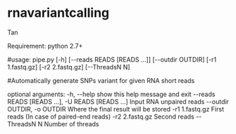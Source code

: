 # rnavariantcalling
Tan

Requirement: 
python 2.7+


#usage: pipe.py [-h] [--reads READS [READS ...]] [--outdir OUTDIR]
               [-r1 1.fastq.gz] [-r2 2.fastq.gz] [--ThreadsN N]

#Automatically generate SNPs variant for given RNA short reads

optional arguments:
  -h, --help            show this help message and exit
  --reads READS [READS ...], -U READS [READS ...]
                        Input RNA unpaired reads
  --outdir OUTDIR, -o OUTDIR
                        Where the final result will be stored
  -r1 1.fastq.gz        First reads (In case of paired-end reads)
  -r2 2.fastq.gz        Second reads
  --ThreadsN N          Number of threads
